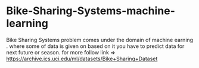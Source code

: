 # Bike-Sharing-Systems-machine-learning
 Bike Sharing Systems  problem comes under the domain of machine earning . where some of data is given on based on it you have to predict data for next future or season. for more follow link => https://archive.ics.uci.edu/ml/datasets/Bike+Sharing+Dataset
